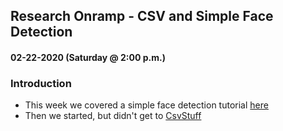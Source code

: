 ## Research Onramp - CSV and Simple Face Detection
#### 02-22-2020 (Saturday @ 2:00 p.m.)

### Introduction

- This week we covered a simple face detection tutorial [here](FaceDetect/README.md)
- Then we started, but didn't get to [CsvStuff](CsvStuff/README.md)
